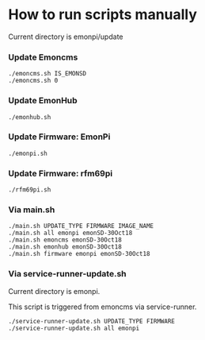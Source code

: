 # How to run scripts manually

Current directory is emonpi/update

### Update Emoncms

    ./emoncms.sh IS_EMONSD
    ./emoncms.sh 0
    
### Update EmonHub

    ./emonhub.sh
    
### Update Firmware: EmonPi

    ./emonpi.sh
    
### Update Firmware: rfm69pi

    ./rfm69pi.sh
    
### Via main.sh

    ./main.sh UPDATE_TYPE FIRMWARE IMAGE_NAME
    ./main.sh all emonpi emonSD-30Oct18
    ./main.sh emoncms emonSD-30Oct18
    ./main.sh emonhub emonSD-30Oct18
    ./main.sh firmware emonpi emonSD-30Oct18
    
### Via service-runner-update.sh

Current directory is emonpi.

This script is triggered from emoncms via service-runner.

    ./service-runner-update.sh UPDATE_TYPE FIRMWARE
    ./service-runner-update.sh all emonpi
